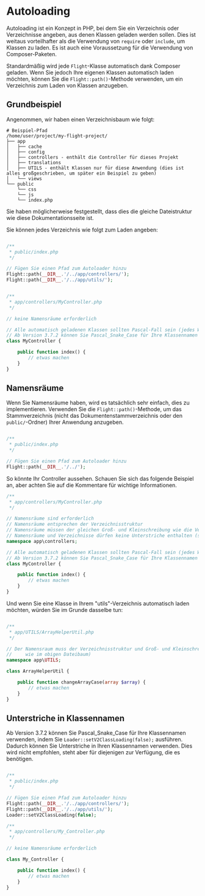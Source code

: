 # Autoloading

Autoloading ist ein Konzept in PHP, bei dem Sie ein Verzeichnis oder Verzeichnisse angeben, aus denen Klassen geladen werden sollen. Dies ist weitaus vorteilhafter als die Verwendung von `require` oder `include`, um Klassen zu laden. Es ist auch eine Voraussetzung für die Verwendung von Composer-Paketen.

Standardmäßig wird jede `Flight`-Klasse automatisch dank Composer geladen. Wenn Sie jedoch Ihre eigenen Klassen automatisch laden möchten, können Sie die `Flight::path()`-Methode verwenden, um ein Verzeichnis zum Laden von Klassen anzugeben.

## Grundbeispiel

Angenommen, wir haben einen Verzeichnisbaum wie folgt:

```text
# Beispiel-Pfad
/home/user/project/my-flight-project/
├── app
│   ├── cache
│   ├── config
│   ├── controllers - enthält die Controller für dieses Projekt
│   ├── translations
│   ├── UTILS - enthält Klassen nur für diese Anwendung (dies ist alles großgeschrieben, um später ein Beispiel zu geben)
│   └── views
└── public
    └── css
	└── js
	└── index.php
```

Sie haben möglicherweise festgestellt, dass dies die gleiche Dateistruktur wie diese Dokumentationsseite ist.

Sie können jedes Verzeichnis wie folgt zum Laden angeben:

```php

/**
 * public/index.php
 */

// Fügen Sie einen Pfad zum Autoloader hinzu
Flight::path(__DIR__.'/../app/controllers/');
Flight::path(__DIR__.'/../app/utils/');


/**
 * app/controllers/MyController.php
 */

// keine Namensräume erforderlich

// Alle automatisch geladenen Klassen sollten Pascal-Fall sein (jedes Wort großgeschrieben, keine Leerzeichen)
// Ab Version 3.7.2 können Sie Pascal_Snake_Case für Ihre Klassennamen verwenden, indem Sie Loader::setV2ClassLoading(false); ausführen;
class MyController {

	public function index() {
		// etwas machen
	}
}
```

## Namensräume

Wenn Sie Namensräume haben, wird es tatsächlich sehr einfach, dies zu implementieren. Verwenden Sie die `Flight::path()`-Methode, um das Stammverzeichnis (nicht das Dokumentenstammverzeichnis oder den `public/`-Ordner) Ihrer Anwendung anzugeben.

```php

/**
 * public/index.php
 */

// Fügen Sie einen Pfad zum Autoloader hinzu
Flight::path(__DIR__.'/../');
```

So könnte Ihr Controller aussehen. Schauen Sie sich das folgende Beispiel an, aber achten Sie auf die Kommentare für wichtige Informationen.

```php
/**
 * app/controllers/MyController.php
 */

// Namensräume sind erforderlich
// Namensräume entsprechen der Verzeichnisstruktur
// Namensräume müssen der gleichen Groß- und Kleinschreibung wie die Verzeichnisstruktur folgen
// Namensräume und Verzeichnisse dürfen keine Unterstriche enthalten (sofern Loader::setV2ClassLoading(false) nicht festgelegt ist)
namespace app\controllers;

// Alle automatisch geladenen Klassen sollten Pascal-Fall sein (jedes Wort großgeschrieben, keine Leerzeichen)
// Ab Version 3.7.2 können Sie Pascal_Snake_Case für Ihre Klassennamen verwenden, indem Sie Loader::setV2ClassLoading(false); ausführen;
class MyController {

	public function index() {
		// etwas machen
	}
}
```

Und wenn Sie eine Klasse in Ihrem "utils"-Verzeichnis automatisch laden möchten, würden Sie im Grunde dasselbe tun:

```php

/**
 * app/UTILS/ArrayHelperUtil.php
 */

// Der Namensraum muss der Verzeichnisstruktur und Groß- und Kleinschreibung entsprechen (beachten Sie, dass das UTILS-Verzeichnis alle großgeschrieben ist
//     wie im obigen Dateibaum)
namespace app\UTILS;

class ArrayHelperUtil {

	public function changeArrayCase(array $array) {
		// etwas machen
	}
}
```

## Unterstriche in Klassennamen

Ab Version 3.7.2 können Sie Pascal_Snake_Case für Ihre Klassennamen verwenden, indem Sie `Loader::setV2ClassLoading(false);` ausführen.
Dadurch können Sie Unterstriche in Ihren Klassennamen verwenden.
Dies wird nicht empfohlen, steht aber für diejenigen zur Verfügung, die es benötigen.

```php

/**
 * public/index.php
 */

// Fügen Sie einen Pfad zum Autoloader hinzu
Flight::path(__DIR__.'/../app/controllers/');
Flight::path(__DIR__.'/../app/utils/');
Loader::setV2ClassLoading(false);

/**
 * app/controllers/My_Controller.php
 */

// keine Namensräume erforderlich

class My_Controller {

	public function index() {
		// etwas machen
	}
}
```